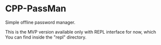 # CPP-PassMan
Simple offline password manager.

This is the MVP version available only with REPL interface for now, which You can find inside the "repl" directory.
